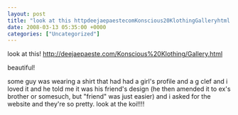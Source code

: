 ```yaml
---
layout: post
title: "look at this httpdeejaepaestecomKonscious20KlothingGalleryhtml beautiful some"
date: 2008-03-13 05:35:00 +0000
categories: ["Uncategorized"]
---
```


look at this! http://deejaepaeste.com/Konscious%20Klothing/Gallery.html

beautiful!

some guy was wearing a shirt that had had a girl's profile and a g clef and i loved it and he told me it was his friend's design (he then amended it to ex's brother or somesuch, but "friend" was just easier) and i asked for the website and they're so pretty. look at the koi!!!!